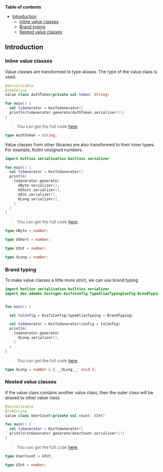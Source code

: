<!--- TEST_NAME ValueClassesTest -->


**Table of contents**

<!--- TOC -->

* [Introduction](#introduction)
  * [Inline value classes](#inline-value-classes)
  * [Brand typing](#brand-typing)
  * [Nested value classes](#nested-value-classes)

<!--- END -->


<!--- INCLUDE .*\.kt
import kotlinx.serialization.*
import dev.adamko.kxstsgen.*
-->

## Introduction


### Inline value classes

Value classes are transformed to type aliases. The type of the value class is used.

```kotlin
@Serializable
@JvmInline
value class AuthToken(private val token: String)

fun main() {
  val tsGenerator = KxsTsGenerator()
  println(tsGenerator.generate(AuthToken.serializer()))
}
```

> You can get the full code [here](./knit/example/example-value-classes-01.kt).

```typescript
type AuthToken = string;
```

<!--- TEST -->


Value classes from other libraries are also transformed to their inner types. For example, Kotlin
unsigned numbers.

```kotlin
import kotlinx.serialization.builtins.serializer

fun main() {
  val tsGenerator = KxsTsGenerator()
  println(
    tsGenerator.generate(
      UByte.serializer(),
      UShort.serializer(),
      UInt.serializer(),
      ULong.serializer(),
    )
  )
}
```

<!-- PREFIX -->

> You can get the full code [here](./knit/example/example-value-classes-02.kt).

```typescript
type UByte = number;

type UShort = number;

type UInt = number;

type ULong = number;
```

<!--- TEST -->


### Brand typing

To make value classes a little more strict, we can use brand typing


```kotlin
import kotlinx.serialization.builtins.serializer
import dev.adamko.kxstsgen.KxsTsConfig.TypeAliasTypingConfig.BrandTyping
```

<!-- IMPORT -->

```kotlin

fun main() {

  val tsConfig = KxsTsConfig(typeAliasTyping = BrandTyping)

  val tsGenerator = KxsTsGenerator(config = tsConfig)
  println(
    tsGenerator.generate(
      ULong.serializer(),
    )
  )
}
```

<!-- PREFIX -->

> You can get the full code [here](./knit/example/example-value-classes-03.kt).

```typescript
type ULong = number & { __ULong__: void };
```

<!--- TEST -->


### Nested value classes

If the value class contains another value class, then the outer class will be aliased to other value
class

```kotlin
@Serializable
@JvmInline
value class UserCount(private val count: UInt)

fun main() {
  val tsGenerator = KxsTsGenerator()
  println(tsGenerator.generate(UserCount.serializer()))
}
```

> You can get the full code [here](./knit/example/example-value-classes-04.kt).

```typescript
type UserCount = UInt;

type UInt = number;
```

<!--- TEST -->
